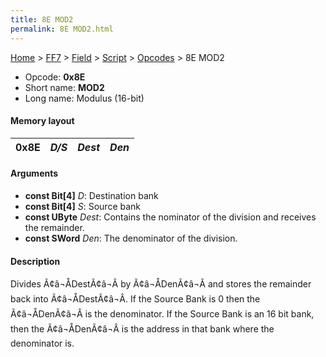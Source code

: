 ```yaml
---
title: 8E MOD2
permalink: 8E MOD2.html
---
```


[Home](../../../../Main%20Page.md) > [FF7](../../../../FF7.md) > [Field](../../../Field.md) > [Script](../../Script.md) > [Opcodes](../Opcodes.md) > 8E MOD2

-   Opcode: **0x8E**
-   Short name: **MOD2**
-   Long name: Modulus (16-bit)

#### Memory layout

| 0x8E | *D/S* | *Dest* | *Den* |
|------|-------|--------|-------|

#### Arguments

-   **const Bit\[4\]** *D*: Destination bank
-   **const Bit\[4\]** *S*: Source bank
-   **const UByte** *Dest*: Contains the nominator of the division and
    receives the remainder.
-   **const SWord** *Den*: The denominator of the division.

#### Description

Divides Ã¢â¬ÅDestÃ¢â¬Â by Ã¢â¬ÅDenÃ¢â¬Â and stores the remainder
back into Ã¢â¬ÅDestÃ¢â¬Â. If the Source Bank is 0 then the
Ã¢â¬ÅDenÃ¢â¬Â is the denominator. If the Source Bank is an 16 bit
bank, then the Ã¢â¬ÅDenÃ¢â¬Â is the address in that bank where the
denominator is.
